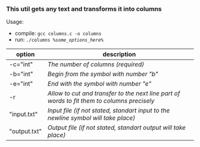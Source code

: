 ### This util gets any text and transforms it into columns

Usage: 
- compile: <code>gcc columns.c -o columns</code>
- run: <code>./columns *%some_options_here%*</code>

|option       |description                                                                                 |
|-------------|--------------------------------------------------------------------------------------------|
|-c="int"     |*The number of columns (required)*                                                          |
|-b="int"     |*Begin from the symbol with number "b"*                                                     |
|-e="int"     |*End with the symbol with number "e"*                                                       |
|-r           |*Allow to cut and transfer to the next line part of words to fit them to columns precisely* |
|"input.txt"  |*Input file (if not stated, standart input to the newline symbol will take place)*          |
|"output.txt" |*Output file (if not stated, standart output will take place)*                              |

